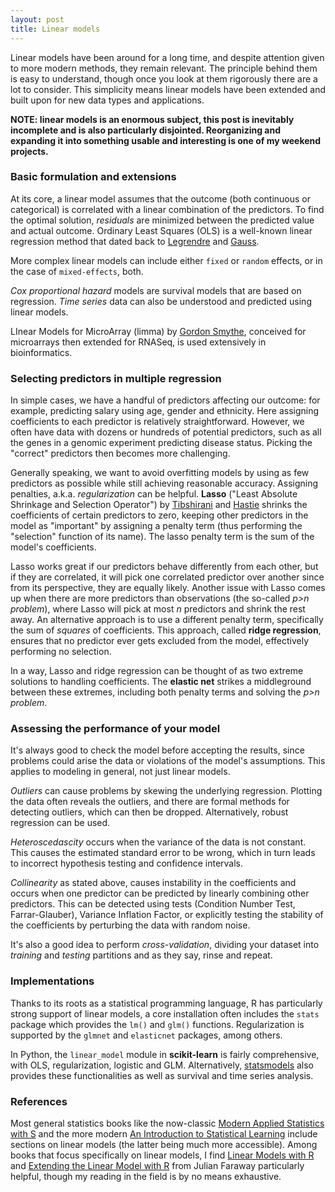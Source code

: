 ```yaml
---
layout: post
title: Linear models
---
```


Linear models have been around for a long time, and despite attention given to more modern methods, they remain relevant. The principle behind them is easy to understand, though once you look at them rigorously there are a lot to consider. This simplicity means linear models have been extended and built upon for new data types and applications.

**NOTE: linear models is an enormous subject, this post is inevitably incomplete and is also particularly disjointed. Reorganizing and expanding it into something usable and interesting is one of my weekend projects.**

### Basic formulation and extensions

At its core, a linear model assumes that the outcome (both continuous or categorical) is correlated with a linear combination of the predictors. To find the optimal solution, *residuals* are minimized between the predicted value and actual outcome. Ordinary Least Squares (OLS) is a well-known linear regression method that dated back to [Legrendre](https://en.wikipedia.org/wiki/Adrien-Marie_Legendre) and [Gauss](https://en.wikipedia.org/wiki/Carl_Friedrich_Gauss).

More complex linear models can include either `fixed` or `random` effects, or in the case of `mixed-effects`, both.

*Cox proportional hazard* models are survival models that are based on regression. *Time series* data can also be understood and predicted using linear models.

LInear Models for MicroArray (limma) by [Gordon Smythe](https://www.wehi.edu.au/people/gordon-smyth), conceived for microarrays then extended for RNASeq, is used extensively in bioinformatics.

### Selecting predictors in multiple regression

In simple cases, we have a handful of predictors affecting our outcome: for example, predicting salary using age, gender and ethnicity. Here assigning coefficients to each predictor is relatively straightforward. However, we often have data with dozens or hundreds of potential predictors, such as all the genes in a genomic experiment predicting disease status. Picking the "correct" predictors then becomes more challenging.

Generally speaking, we want to avoid overfitting models by using as few predictors as possible while still achieving reasonable accuracy. Assigning penalties, a.k.a. *regularization* can be helpful. **Lasso** ("Least Absolute Shrinkage and Selection Operator") by [Tibshirani](http://statweb.stanford.edu/~tibs/) and [Hastie](https://web.stanford.edu/~hastie/) shrinks the coefficients of certain predictors to zero, keeping other predictors in the model as "important" by assigning a penalty term (thus performing the "selection" function of its name). The lasso penalty term is the sum of the model's coefficients.

Lasso works great if our predictors behave differently from each other, but if they are correlated, it will pick one correlated predictor over another since from its perspective, they are equally likely. Another issue with Lasso comes up when there are more predictors than observations (the so-called *p>n problem*), where Lasso will pick at most *n* predictors and shrink the rest away. An alternative approach is to use a different penalty term, specifically the sum of *squares* of coefficients. This approach, called **ridge regression**, ensures that no predictor ever gets excluded from the model, effectively performing no selection.

In a way, Lasso and ridge regression can be thought of as two extreme solutions to handling coefficients. The **elastic net** strikes a middleground between these extremes, including both penalty terms and solving the *p>n problem*.

### Assessing the performance of your model

It's always good to check the model before accepting the results, since problems could arise the data or violations of the model's assumptions. This applies to modeling in general, not just linear models.

*Outliers* can cause problems by skewing the underlying regression. Plotting the data often reveals the outliers, and there are formal methods for detecting outliers, which can then be dropped. Alternatively, robust regression can be used.

*Heteroscedascity* occurs when the variance of the data is not constant. This causes the estimated standard error to be wrong, which in turn leads to incorrect hypothesis testing and confidence intervals.

*Collinearity* as stated above, causes instability in the coefficients and occurs when one predictor can be predicted by linearly combining other predictors. This can be detected using tests (Condition Number Test, Farrar-Glauber), Variance Inflation Factor, or explicitly testing the stability of the coefficients by perturbing the data with random noise.

It's also a good idea to perform *cross-validation*, dividing your dataset into *training* and *testing* partitions and as they say, rinse and repeat.

### Implementations

Thanks to its roots as a statistical programming language, R has particularly strong support of linear models, a core installation often includes the `stats` package which provides the `lm()` and `glm()` functions. Regularization is supported by the `glmnet` and `elasticnet` packages, among others.

In Python, the `linear_model` module in **scikit-learn** is fairly comprehensive, with OLS, regularization, logistic and GLM. Alternatively, [statsmodels](https://www.statsmodels.org/stable/index.html) also provides these functionalities as well as survival and time series analysis.

### References

Most general statistics books like the now-classic [Modern Applied Statistics with S](https://link.springer.com/book/10.1007/978-0-387-21706-2) and the more modern [An Introduction to Statistical Learning](https://www.statlearning.com/) include sections on linear models (the latter being much more accessible). Among books that focus specifically on linear models, I find [Linear Models with R](https://people.bath.ac.uk/jjf23/LMR/index.html) and [Extending the Linear Model with R](https://people.bath.ac.uk/jjf23/ELM/index.html) from Julian Faraway particularly helpful, though my reading in the field is by no means exhaustive.
